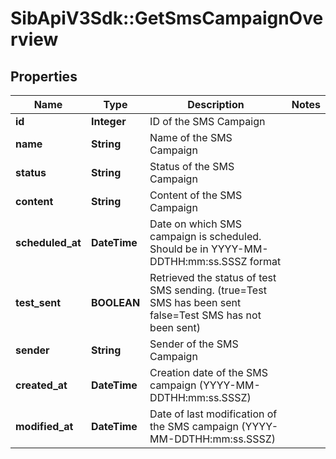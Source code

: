 # SibApiV3Sdk::GetSmsCampaignOverview

## Properties
Name | Type | Description | Notes
------------ | ------------- | ------------- | -------------
**id** | **Integer** | ID of the SMS Campaign | 
**name** | **String** | Name of the SMS Campaign | 
**status** | **String** | Status of the SMS Campaign | 
**content** | **String** | Content of the SMS Campaign | 
**scheduled_at** | **DateTime** | Date on which SMS campaign is scheduled. Should be in YYYY-MM-DDTHH:mm:ss.SSSZ format | 
**test_sent** | **BOOLEAN** | Retrieved the status of test SMS sending. (true&#x3D;Test SMS has been sent  false&#x3D;Test SMS has not been sent) | 
**sender** | **String** | Sender of the SMS Campaign | 
**created_at** | **DateTime** | Creation date of the SMS campaign (YYYY-MM-DDTHH:mm:ss.SSSZ) | 
**modified_at** | **DateTime** | Date of last modification of the SMS campaign (YYYY-MM-DDTHH:mm:ss.SSSZ) | 


